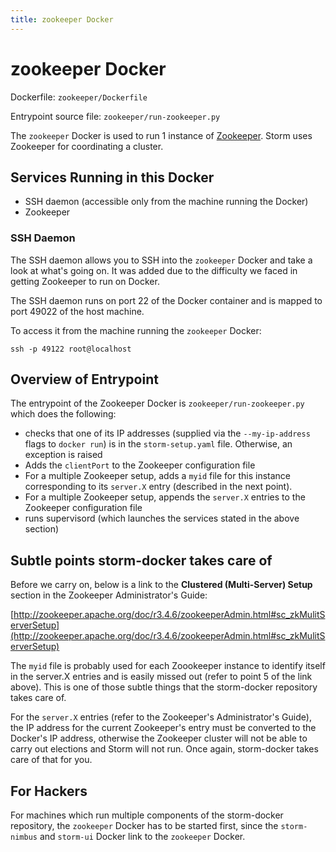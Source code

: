 ```yaml
---
title: zookeeper Docker
---
```


zookeeper Docker
================

Dockerfile: `zookeeper/Dockerfile`

Entrypoint source file: `zookeeper/run-zookeeper.py`

The `zookeeper` Docker is used to run 1 instance of
[Zookeeper](http://zookeeper.apache.org/). Storm uses Zookeeper for
coordinating a cluster.

## Services Running in this Docker

- SSH daemon (accessible only from the machine running the Docker)
- Zookeeper

### SSH Daemon

The SSH daemon allows you to SSH into the `zookeeper` Docker and take a look at
what's going on. It was added due to the difficulty we faced in getting
Zookeeper to run on Docker.

The SSH daemon runs on port 22 of the Docker container and is mapped to port
49022 of the host machine.

To access it from the machine running the `zookeeper` Docker:

    ssh -p 49122 root@localhost

## Overview of Entrypoint

The entrypoint of the Zookeeper Docker is `zookeeper/run-zookeeper.py`
which does the following:

- checks that one of its IP addresses (supplied via the `--my-ip-address` flags
to `docker run`) is in the `storm-setup.yaml` file. Otherwise, an exception is
raised
- Adds the `clientPort` to the Zookeeper configuration file
- For a multiple Zookeeper setup, adds a `myid` file for this instance
corresponding to its `server.X` entry (described in the next point).
- For a multiple Zookeeper setup, appends the `server.X` entries to the
Zookeeper configuration file
- runs supervisord (which launches the services stated in the above section)

## Subtle points storm-docker takes care of

Before we carry on, below is a link to the **Clustered (Multi-Server) Setup**
section in the Zookeeper Administrator's Guide:

[http://zookeeper.apache.org/doc/r3.4.6/zookeeperAdmin.html#sc_zkMulitServerSetup](http://zookeeper.apache.org/doc/r3.4.6/zookeeperAdmin.html#sc_zkMulitServerSetup)

The `myid` file is probably used for each Zoookeeper instance to identify itself
in the server.X entries and is easily missed out (refer to point 5 of the link
above). This is one of those subtle things that the storm-docker repository
takes care of.

For the `server.X` entries (refer to the Zookeeper's Administrator's Guide), the
IP address for the current Zookeeper's entry must be converted to the Docker's
IP address, otherwise the Zookeeper cluster will not be able to carry out
elections and Storm will not run. Once again, storm-docker takes care of that
for you.

## For Hackers

For machines which run multiple components of the storm-docker repository,
the `zookeeper` Docker has to be started first, since the `storm-nimbus` and
`storm-ui` Docker link to the `zookeeper` Docker.
